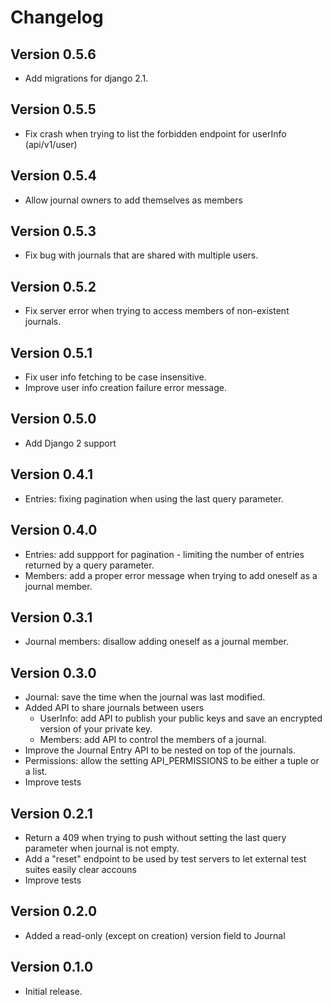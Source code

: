 # Changelog

## Version 0.5.6
* Add migrations for django 2.1.

## Version 0.5.5
* Fix crash when trying to list the forbidden endpoint for userInfo (api/v1/user)

## Version 0.5.4
* Allow journal owners to add themselves as members

## Version 0.5.3
* Fix bug with journals that are shared with multiple users.

## Version 0.5.2
* Fix server error when trying to access members of non-existent journals.

## Version 0.5.1
* Fix user info fetching to be case insensitive.
* Improve user info creation failure error message.

## Version 0.5.0
* Add Django 2 support

## Version 0.4.1
* Entries: fixing pagination when using the last query parameter.

## Version 0.4.0
* Entries: add suppport for pagination - limiting the number of entries returned by a query parameter.
* Members: add a proper error message when trying to add oneself as a journal member.

## Version 0.3.1
* Journal members: disallow adding oneself as a journal member.

## Version 0.3.0
* Journal: save the time when the journal was last modified.
* Added API to share journals between users
    * UserInfo: add API to publish your public keys and save an encrypted version of your private key.
    * Members: add API to control the members of a journal.
* Improve the Journal Entry API to be nested on top of the journals.
* Permissions: allow the setting API_PERMISSIONS to be either a tuple or a list.
* Improve tests

## Version 0.2.1
* Return a 409 when trying to push without setting the last query parameter when journal is not empty.
* Add a "reset" endpoint to be used by test servers to let external test suites easily clear accouns
* Improve tests

## Version 0.2.0
* Added a read-only (except on creation) version field to Journal

## Version 0.1.0
* Initial release.
